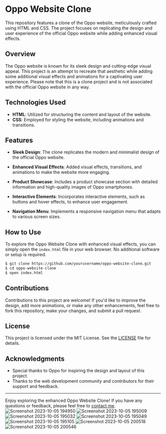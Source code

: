 # Oppo Website Clone

This repository features a clone of the Oppo website, meticulously crafted using HTML and CSS. The project focuses on replicating the design and user experience of the official Oppo website while adding enhanced visual effects.

## Overview

The Oppo website is known for its sleek design and cutting-edge visual appeal. This project is an attempt to recreate that aesthetic while adding some additional visual effects and animations for a captivating user experience. Please note that this is a clone project and is not associated with the official Oppo website in any way.

## Technologies Used

- **HTML**: Utilized for structuring the content and layout of the website.
- **CSS**: Employed for styling the website, including animations and transitions.

## Features

- **Sleek Design**: The clone replicates the modern and minimalist design of the official Oppo website.

- **Enhanced Visual Effects**: Added visual effects, transitions, and animations to make the website more engaging.

- **Product Showcase**: Includes a product showcase section with detailed information and high-quality images of Oppo smartphones.

- **Interactive Elements**: Incorporates interactive elements, such as buttons and hover effects, to enhance user engagement.

- **Navigation Menu**: Implements a responsive navigation menu that adapts to various screen sizes.

## How to Use

To explore the Oppo Website Clone with enhanced visual effects, you can simply open the `index.html` file in your web browser. No additional software or setup is required.

```bash
$ git clone https://github.com/yourusername/oppo-website-clone.git
$ cd oppo-website-clone
$ open index.html
```

## Contributions

Contributions to this project are welcome! If you'd like to improve the design, add more animations, or make any other enhancements, feel free to fork this repository, make your changes, and submit a pull request.

## License

This project is licensed under the MIT License. See the [LICENSE](LICENSE) file for details.

## Acknowledgments

- Special thanks to Oppo for inspiring the design and layout of this project.
- Thanks to the web development community and contributors for their support and feedback.

---

Enjoy exploring the enhanced Oppo Website Clone! If you have any questions or feedback, please feel free to [contact me](venkateshch191@gmail.com).
![Screenshot 2023-10-05 194950](https://github.com/Venkateshch191/Oppowebsite-clone/assets/143815819/53db8e39-dc28-4ff4-a808-da2e95602776)
![Screenshot 2023-10-05 195009](https://github.com/Venkateshch191/Oppowebsite-clone/assets/143815819/b8465d60-9ee2-49f8-99da-e52fafff744b)
![Screenshot 2023-10-05 195032](https://github.com/Venkateshch191/Oppowebsite-clone/assets/143815819/9061af01-2a0d-4ba7-96c3-ae4addf85888)
![Screenshot 2023-10-05 195049](https://github.com/Venkateshch191/Oppowebsite-clone/assets/143815819/13164694-385f-41db-92d5-af63ef2c3cbd)
![Screenshot 2023-10-05 195105](https://github.com/Venkateshch191/Oppowebsite-clone/assets/143815819/ae4b4c42-4da1-4159-b03a-c893624d2ff8)
![Screenshot 2023-10-05 200518](https://github.com/Venkateshch191/Oppowebsite-clone/assets/143815819/99835bc6-7b6f-40f9-abad-4331bbb1b31d)
![Screenshot 2023-10-05 200546](https://github.com/Venkateshch191/Oppowebsite-clone/assets/143815819/5500f362-b46c-4337-a1e0-0d3c5851c048)


